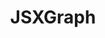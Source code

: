 ---
title: JSXGraph
title_only: true
header: JSXGraph - Dynamic Mathematics with JavaScript
menu_title: Home
order: 0
layout: splash
is_home: true
sitemap:
  priority: 1
  changefreq: 'daily'

splash:

  image: /media/bg-jsxgraph.jpg
  color: var(--bs-primary)
  content:
    - file: start
      overlay_background: rgba(var(--bs-tertiary-faded-rgb), 0.90)

sections:

  - file: example1
    layout: board-block
    data:
      boardid: example1

  - file: example2
    layout: board-block
    data:
      boardid: example2
      board_pos: second
      
  - file: example3
    layout: board-block
    data:
      boardid: example3
 
  - file: features
    layout: board-block
    data:
      boardid: features
      board_pos: second

  - file: license
    layout: board-block
    data:
      boardid: license

  - file: technicalfeatures
    layout: board-block
    data:
      boardid: technicalfeatures
      board_pos: second

---